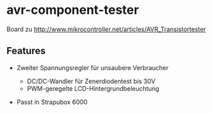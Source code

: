 avr-component-tester
====================

Board zu http://www.mikrocontroller.net/articles/AVR_Transistortester

## Features

* Zweiter Spannungsregler für unsaubere Verbraucher
    * DC/DC-Wandler für Zenerdiodentest bis 30V
    * PWM-geregelte LCD-Hintergrundbeleuchtung

* Passt in Strapubox 6000
